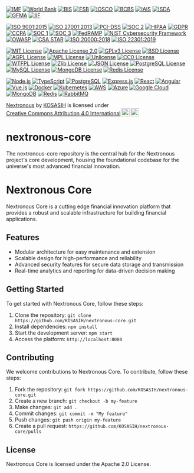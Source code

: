 [![IMF](https://img.shields.io/badge/IMF-International%20Monetary%20Fund-blue.svg)](https://www.imf.org)
[![World Bank](https://img.shields.io/badge/World%20Bank-International%20Bank%20for%20Reconstruction%20and%20Development-blue.svg)](https://www.worldbank.org)
[![BIS](https://img.shields.io/badge/BIS-Bank%20for%20International%20Settlements-blue.svg)](https://www.bis.org)
[![FSB](https://img.shields.io/badge/FSB-Financial%20Stability%20Board-blue.svg)](https://www.fsb.org)
[![IOSCO](https://img.shields.io/badge/IOSCO-International%20Organization%20of%20Securities%20Commissions-blue.svg)](https://www.iosco.org)
[![BCBS](https://img.shields.io/badge/BCBS-Basel%20Committee%20on%20Banking%20Supervision-blue.svg)](https://www.bis.org/bcbs)
[![IAIS](https://img.shields.io/badge/IAIS-International%20Association%20of%20Insurance%20Supervisors-blue.svg)](https://www.iaisweb.org)
[![ISDA](https://img.shields.io/badge/ISDA-International%20Swaps%20and%20Derivatives%20Association-blue.svg)](https://www.isda.org)
[![GFMA](https://img.shields.io/badge/GFMA-Global%20Financial%20Markets%20Association-blue.svg)](https://www.gfma.org)
[![IIF](https://img.shields.io/badge/IIF-Institute%20of%20International%20Finance-blue.svg)](https://www.iif.com)

[![ISO 9001:2015](https://img.shields.io/badge/ISO%209001:2015-International%20Organization%20for%20Standardization-blue.svg)](https://www.iso.org)
[![ISO 27001:2013](https://img.shields.io/badge/ISO%2027001:2013-International%20Organization%20for%20Standardization-blue.svg)](https://www.iso.org)
[![PCI-DSS](https://img.shields.io/badge/PCI--DSS-Payment%20Card%20Industry%20Data%20Security%20Standard-blue.svg)](https://www.pcisecuritystandards.org)
[![SOC 2](https://img.shields.io/badge/SOC%202-Service%20Organization%20Control%202-blue.svg)](https://www.aicpa.org)
[![HIPAA](https://img.shields.io/badge/HIPAA-Health%20Insurance%20Portability%20and%20Accountability%20Act-blue.svg)](https://www.hhs.gov)
[![GDPR](https://img.shields.io/badge/GDPR-General%20Data%20Protection%20Regulation-blue.svg)](https://www.eugdpr.org)
[![CCPA](https://img.shields.io/badge/CCPA-California%20Consumer%20Privacy%20Act-blue.svg)](https://www.oag.ca.gov)
[![SOC 1](https://img.shields.io/badge/SOC%201-Service%20Organization%20Control%201-blue.svg)](https://www.aicpa.org)
[![SOC 3](https://img.shields.io/badge/SOC%203-Service%20Organization%20Control%203-blue.svg)](https://www.aicpa.org)
[![FedRAMP](https://img.shields.io/badge/FedRAMP-Federal%20Risk%20and%20Authorization%20Management%20Program-blue.svg)](https://www.fedramp.gov)
[![NIST Cybersecurity Framework](https://img.shields.io/badge/NIST%20Cybersecurity%20Framework-National%20Institute%20of%20Standards%20and%20Technology-blue.svg)](https://www.nist.gov)
[![OWASP](https://img.shields.io/badge/OWASP-Open%20Web%20Application%20Security%20Project-blue.svg)](https://www.owasp.org)
[![CSA STAR](https://img.shields.io/badge/CSA%20STAR-Cloud%20Security%20Alliance%20Security%20Trust%20Assurance%20and%20Risk-blue.svg)](https://www.cloudsecurityalliance.org)
[![ISO 20000:2018](https://img.shields.io/badge/ISO%2020000:2018-International%20Organization%20for%20Standardization-blue.svg)](https://www.iso.org)
[![ISO 22301:2019](https://img.shields.io/badge/ISO%2022301:2019-International%20Organization%20for%20Standardization-blue.svg)](https://www.iso.org)

[![MIT License](https://img.shields.io/badge/License-MIT-yellow.svg)](https://opensource.org/licenses/MIT)
[![Apache License 2.0](https://img.shields.io/badge/License-Apache%202.0-blue.svg)](https://www.apache.org/licenses/LICENSE-2.0)
[![GPLv3 License](https://img.shields.io/badge/License-GPLv3-blue.svg)](https://www.gnu.org/licenses/gpl-3.0.en.html)
[![BSD License](https://img.shields.io/badge/License-BSD-blue.svg)](https://opensource.org/licenses/BSD-3-Clause)
[![AGPL License](https://img.shields.io/badge/License-AGPL-blue.svg)](https://www.gnu.org/licenses/agpl-3.0.en.html)
[![MPL License](https://img.shields.io/badge/License-MPL-blue.svg)](https://www.mozilla.org/en-US/MPL/)
[![Unlicense](https://img.shields.io/badge/License-Unlicense-blue.svg)](https://unlicense.org/)
[![CC0 License](https://img.shields.io/badge/License-CC0-blue.svg)](https://creativecommons.org/publicdomain/zero/1.0/)
[![WTFPL License](https://img.shields.io/badge/License-WTFPL-blue.svg)](https://en.wikipedia.org/wiki/WTFPL)
[![Zlib License](https://img.shields.io/badge/License-Zlib-blue.svg)](https://opensource.org/licenses/Zlib)
[![JSON License](https://img.shields.io/badge/License-JSON-blue.svg)](https://opensource.org/licenses/JSON)
[![PostgreSQL License](https://img.shields.io/badge/License-PostgreSQL-blue.svg)](https://www.postgresql.org/about/licence/)
[![MySQL License](https://img.shields.io/badge/License-MySQL-blue.svg)](https://www.mysql.com/about/legal/licensing/)
[![MongoDB License](https://img.shields.io/badge/License-MongoDB-blue.svg)](https://www.mongodb.com/licensing/server-side-public-license)
[![Redis License](https://img.shields.io/badge/License-Redis-blue.svg)](https://redis.io/topics/licensing)

[![Node.js](https://img.shields.io/badge/Node.js-14.17.0-blue.svg)](https://nodejs.org/)
[![TypeScript](https://img.shields.io/badge/TypeScript-4.2.3-blue.svg)](https://www.typescriptlang.org/)
[![PostgreSQL](https://img.shields.io/badge/PostgreSQL-13.2-blue.svg)](https://www.postgresql.org/)
[![Express.js](https://img.shields.io/badge/Express.js-4.17.1-blue.svg)](https://expressjs.com/)
[![React](https://img.shields.io/badge/React-17.0.2-blue.svg)](https://reactjs.org/)
[![Angular](https://img.shields.io/badge/Angular-12.0.0-blue.svg)](https://angular.io/)
[![Vue.js](https://img.shields.io/badge/Vue.js-3.0.0-blue.svg)](https://vuejs.org/)
[![Docker](https://img.shields.io/badge/Docker-20.10.7-blue.svg)](https://www.docker.com/)
[![Kubernetes](https://img.shields.io/badge/Kubernetes-1.21.2-blue.svg)](https://kubernetes.io/)
[![AWS](https://img.shields.io/badge/AWS-Amazon%20Web%20Services-blue.svg)](https://aws.amazon.com/)
[![Azure](https://img.shields.io/badge/Azure-Microsoft%20Azure-blue.svg)](https://azure.microsoft.com/)
[![Google Cloud](https://img.shields.io/badge/Google%20Cloud-Google%20Cloud%20Platform-blue.svg)](https://cloud.google.com/)
[![MongoDB](https://img.shields.io/badge/MongoDB-5.0.2-blue.svg)](https://www.mongodb.com/)
[![Redis](https://img.shields.io/badge/Redis-6.2.3-blue.svg)](https://redis.io/)
[![RabbitMQ](https://img.shields.io/badge/RabbitMQ-3.9.11-blue.svg)](https://www.rabbitmq.com/)

<p xmlns:cc="http://creativecommons.org/ns#" xmlns:dct="http://purl.org/dc/terms/"><a property="dct:title" rel="cc:attributionURL" href="https://github.com/KOSASIH/nextronous-core">Nextronous</a> by <a rel="cc:attributionURL dct:creator" property="cc:attributionName" href="https://www.linkedin.com/in/kosasih-81b46b5a">KOSASIH</a> is licensed under <a href="https://creativecommons.org/licenses/by/4.0/?ref=chooser-v1" target="_blank" rel="license noopener noreferrer" style="display:inline-block;">Creative Commons Attribution 4.0 International<img style="height:22px!important;margin-left:3px;vertical-align:text-bottom;" src="https://mirrors.creativecommons.org/presskit/icons/cc.svg?ref=chooser-v1" alt=""><img style="height:22px!important;margin-left:3px;vertical-align:text-bottom;" src="https://mirrors.creativecommons.org/presskit/icons/by.svg?ref=chooser-v1" alt=""></a></p>

# nextronous-core
The nextronous-core repository is the central hub for the Nextronous project's core development, housing the foundational codebase for the universe's most advanced financial innovation.

# Nextronous Core

Nextronous Core is a cutting edge financial innovation platform that provides a robust and scalable infrastructure for building financial applications.

## Features

* Modular architecture for easy maintenance and extension
* Scalable design for high-performance and reliability
* Advanced security features for secure data storage and transmission
* Real-time analytics and reporting for data-driven decision making

## Getting Started

To get started with Nextronous Core, follow these steps:

1. Clone the repository: `git clone https://github.com/KOSASIH/nextronous-core.git`
2. Install dependencies: `npm install`
3. Start the development server: `npm start`
4. Access the platform: `http://localhost:8080`

## Contributing

We welcome contributions to Nextronous Core. To contribute, follow these steps:

1. Fork the repository: `git fork https://github.com/KOSASIH/nextronous-core.git`
2. Create a new branch: `git checkout -b my-feature`
3. Make changes: `git add .`
4. Commit changes: `git commit -m "My feature"`
5. Push changes: `git push origin my-feature`
6. Create a pull request: `https://github.com/KOSASIH/nextronous-core/pulls`

## License

Nextronous Core is licensed under the Apache 2.0 License.
